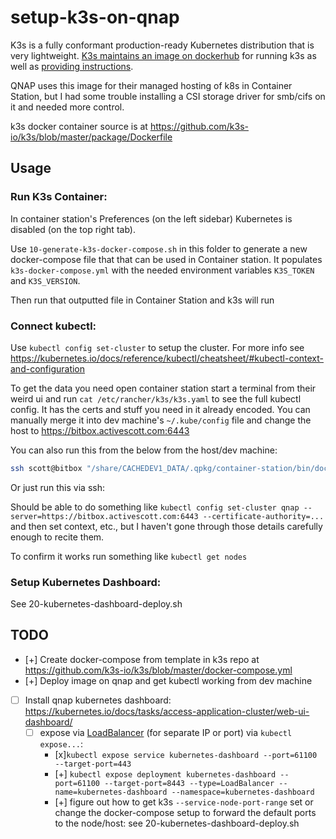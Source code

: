 # setup-k3s-on-qnap

K3s is a fully conformant production-ready Kubernetes distribution that is very lightweight.
[K3s maintains an image on dockerhub](https://hub.docker.com/r/rancher/k3s) for running k3s as well as [providing instructions](https://rancher.com/docs/k3s/latest/en/advanced/#running-k3d-k3s-in-docker-and-docker-compose).

QNAP uses this image for their managed hosting of k8s in Container Station, but I had some trouble installing a CSI storage driver for smb/cifs on it and needed more control.

k3s docker container source is at https://github.com/k3s-io/k3s/blob/master/package/Dockerfile

## Usage

### Run K3s Container:

In container station's Preferences (on the left sidebar) Kubernetes is disabled (on the top right tab).

Use `10-generate-k3s-docker-compose.sh` in this folder to generate a new docker-compose file that that can be used in Container station. It populates `k3s-docker-compose.yml` with the needed environment variables `K3S_TOKEN` and `K3S_VERSION`.

Then run that outputted file in Container Station and k3s will run

### Connect kubectl:

Use `kubectl config set-cluster` to setup the cluster. For more info see https://kubernetes.io/docs/reference/kubectl/cheatsheet/#kubectl-context-and-configuration

To get the data you need open container station start a terminal from their weird ui and run `cat /etc/rancher/k3s/k3s.yaml` to see the full kubectl config. It has the certs and stuff you need in it already encoded. You can manually merge it into dev machine's `~/.kube/config` file and change the host to https://bitbox.activescott.com:6443

You can also run this from the below from the host/dev machine:

```sh
ssh scott@bitbox "/share/CACHEDEV1_DATA/.qpkg/container-station/bin/docker exec myk3s_server_1 /bin/sh -c 'cat /etc/rancher/k3s/k3s.yaml'"
```

Or just run this via ssh:

Should be able to do something like `kubectl config set-cluster qnap --server=https://bitbox.activescott.com:6443 --certificate-authority=...` and then set context, etc., but I haven't gone through those details carefully enough to recite them.

To confirm it works run something like `kubectl get nodes`

### Setup Kubernetes Dashboard:

See 20-kubernetes-dashboard-deploy.sh

## TODO

- [+] Create docker-compose from template in k3s repo at https://github.com/k3s-io/k3s/blob/master/docker-compose.yml
- [+] Deploy image on qnap and get kubectl working from dev machine

- [ ] Install qnap kubernetes dashboard: https://kubernetes.io/docs/tasks/access-application-cluster/web-ui-dashboard/
  - [ ] expose via [LoadBalancer](https://kubernetes.io/docs/tasks/access-application-cluster/create-external-load-balancer/) (for separate IP or port) via `kubectl expose...`:
    - [x]`kubectl expose service kubernetes-dashboard --port=61100 --target-port=443`
    - [+] `kubectl expose deployment kubernetes-dashboard --port=61100 --target-port=8443 --type=LoadBalancer --name=kubernetes-dashboard --namespace=kubernetes-dashboard`
    - [+] figure out how to get k3s `--service-node-port-range` set or change the docker-compose setup to forward the default ports to the node/host: see 20-kubernetes-dashboard-deploy.sh
